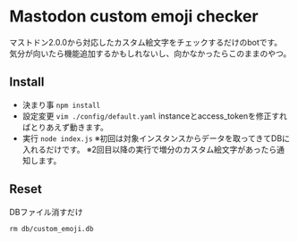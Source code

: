 # Mastodon custom emoji checker

マストドン2.0.0から対応したカスタム絵文字をチェックするだけのbotです。
気分が向いたら機能追加するかもしれないし、向かなかったらこのままのやつ。

## Install

- 決まり事
```npm install```
- 設定変更
```vim ./config/default.yaml```
instanceとaccess_tokenを修正すればとりあえず動きます。
- 実行
```node index.js```
※初回は対象インスタンスからデータを取ってきてDBに入れるだけです。
※2回目以降の実行で増分のカスタム絵文字があったら通知します。

## Reset

DBファイル消すだけ

```rm db/custom_emoji.db```
